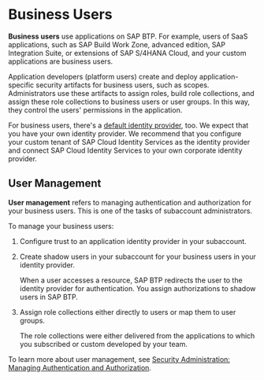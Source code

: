 <!-- loio2e684942eb964befa435b5ed6702824a -->

# Business Users

**Business users** use applications on SAP BTP. For example, users of SaaS applications, such as SAP Build Work Zone, advanced edition, SAP Integration Suite, or extensions of SAP S/4HANA Cloud, and your custom applications are business users.

Application developers \(platform users\) create and deploy application-specific security artifacts for business users, such as scopes. Administrators use these artifacts to assign roles, build role collections, and assign these role collections to business users or user groups. In this way, they control the users' permissions in the application.

For business users, there's a [default identity provider](../50-administration-and-ops/default-identity-provider-d6a8db7.md), too. We expect that you have your own identity provider. We recommend that you configure your custom tenant of SAP Cloud Identity Services as the identity provider and connect SAP Cloud Identity Services to your own corporate identity provider.



<a name="loio2e684942eb964befa435b5ed6702824a__section_bhj_b1x_jlb"/>

## User Management

**User management** refers to managing authentication and authorization for your business users. This is one of the tasks of subaccount administrators.

To manage your business users:

1.  Configure trust to an application identity provider in your subaccount.

2.  Create shadow users in your subaccount for your business users in your identity provider.

    When a user accesses a resource, SAP BTP redirects the user to the identity provider for authentication. You assign authorizations to shadow users in SAP BTP.

3.  Assign role collections either directly to users or map them to user groups.

    The role collections were either delivered from the applications to which you subscribed or custom developed by your team.


To learn more about user management, see [Security Administration: Managing Authentication and Authorization](../50-administration-and-ops/security-administration-managing-authentication-and-authorization-1ff47b2.md).

